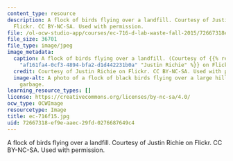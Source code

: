 ```yaml
---
content_type: resource
description: A flock of birds flying over a landfill. Courtesy of Justin Richie on
  Flickr. CC BY-NC-SA. Used with permission.
file: /ol-ocw-studio-app/courses/ec-716-d-lab-waste-fall-2015/72667318ef9eaaec29fd0276687649c4_ec-716f15.jpg
file_size: 36701
file_type: image/jpeg
image_metadata:
  caption: A flock of birds flying over a landfill. (Courtesy of {{% resource_link
    "af161fa4-0cf3-4894-bfa2-d1d442231b0a" "Justin Richie" %}} on Flickr. CC BY-NC-SA.)
  credit: Courtesy of Justin Richie on Flickr. CC BY-NC-SA. Used with permission.
  image-alt: A photo of a flock of black birds flying over a large hill covered in
    garbage.
learning_resource_types: []
license: https://creativecommons.org/licenses/by-nc-sa/4.0/
ocw_type: OCWImage
resourcetype: Image
title: ec-716f15.jpg
uid: 72667318-ef9e-aaec-29fd-0276687649c4
---
```

A flock of birds flying over a landfill. Courtesy of Justin Richie on Flickr. CC BY-NC-SA. Used with permission.